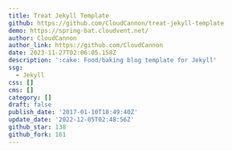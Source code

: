 ```yaml
---
title: Treat Jekyll Template
github: https://github.com/CloudCannon/treat-jekyll-template
demo: https://spring-bat.cloudvent.net/
author: CloudCannon
author_link: https://github.com/CloudCannon
date: 2023-11-27T02:06:05.158Z
description: ':cake: Food/baking blog template for Jekyll'
ssg:
  - Jekyll
css: []
cms: []
category: []
draft: false
publish_date: '2017-01-10T18:49:40Z'
update_date: '2022-12-05T02:48:56Z'
github_star: 138
github_fork: 161
---
```

